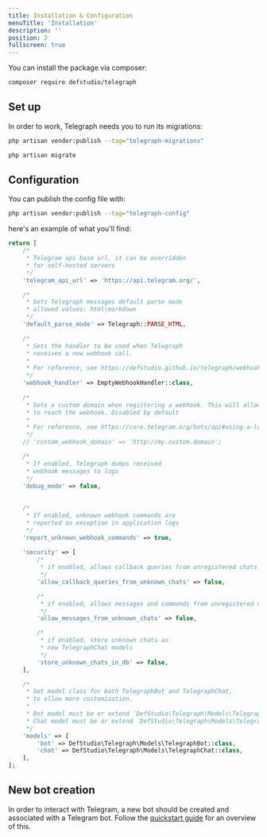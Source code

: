 ```yaml
---
title: Installation & Configuration
menuTitle: 'Installation'
description: ''
position: 2
fullscreen: true
---
```


You can install the package via composer:

``` bash
composer require defstudio/telegraph
```

## Set up

In order to work, Telegraph needs you to run its migrations:

```bash
php artisan vendor:publish --tag="telegraph-migrations"
```
```bash
php artisan migrate
```

## Configuration

You can publish the config file with:

```bash
php artisan vendor:publish --tag="telegraph-config"
```

here's an example of what you'll find:

```php
return [
    /*
     * Telegram api base url, it can be overridden
     * for self-hosted servers
     */
    'telegram_api_url' => 'https://api.telegram.org/',

    /*
     * Sets Telegraph messages default parse mode
     * allowed values: html|markdown
     */
    'default_parse_mode' => Telegraph::PARSE_HTML,

    /*
     * Sets the handler to be used when Telegraph
     * receives a new webhook call.
     *
     * For reference, see https://defstudio.github.io/telegraph/webhooks/overview
     */
    'webhook_handler' => EmptyWebhookHandler::class,
    
    /*
     * Sets a custom domain when registering a webhook. This will allow a loca telegram bot api server
     * to reach the webhook. Disabled by default
     *
     * For reference, see https://core.telegram.org/bots/api#using-a-local-bot-api-server
     */
    // 'custom_webhook_domain' => 'http://my.custom.domain';

    /*
     * If enabled, Telegraph dumps received
     * webhook messages to logs
     */
    'debug_mode' => false,
    
    
    /*
     * If enabled, unknown webhook commands are
     * reported as exception in application logs
     */
    'report_unknown_webhook_commands' => true,
    
    'security' => [
        /*
         * if enabled, allows callback queries from unregistered chats
         */
        'allow_callback_queries_from_unknown_chats' => false,

        /*
         * if enabled, allows messages and commands from unregistered chats
         */
        'allow_messages_from_unknown_chats' => false,

        /*
         * if enabled, store unknown chats as
         * new TelegraphChat models
         */
        'store_unknown_chats_in_db' => false,
    ],

    /*
     * Set model class for both TelegraphBot and TelegraphChat,
     * to allow more customization.
     *
     * Bot model must be or extend `DefStudio\Telegraph\Models\TelegraphBot::class`
     * Chat model must be or extend `DefStudio\Telegraph\Models\TelegraphChat::class`
     */
    'models' => [
        'bot' => DefStudio\Telegraph\Models\TelegraphBot::class,
        'chat' => DefStudio\Telegraph\Models\TelegraphChat::class,
    ],
];
```

## New bot creation

In order to interact with Telegram, a new bot should be created and associated with a Telegram bot. Follow the  [quickstart guide](quickstart/new-bot) for an overview of this.

